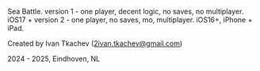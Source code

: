 Sea Battle.
version 1 - one player, decent logic, no saves, no multiplayer. iOS17 +
version 2 - one player, no saves, mo, multiplayer. iOS16+, iPhone + iPad.

Created by Ivan Tkachev (2ivan.tkachev@gmail.com)

2024 - 2025, Eindhoven, NL
